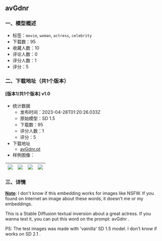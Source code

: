 ## avGdnr
### 一、模型概述

- 标签：`movie`, `woman`, `actress`, `celebrity`
- 下载数：95
- 收藏人数：10
- 评论人数：0
- 评分人数：1
- 评分：5

### 二、下载地址（共1个版本）

#### [版本1/共1个版本] v1.0

- 统计数据
  - 发布时间：2023-04-28T01:20:26.033Z
  - 原始模型：SD 1.5
  - 下载数：95
  - 评分人数：1
  - 评分：5
- 下载地址
  - [avGdnr.pt](https://civitai.com/api/download/models/57004)
- 样例图像：

| <img src="https://image.civitai.com/xG1nkqKTMzGDvpLrqFT7WA/58e07b99-55d2-451a-ae8b-da58bfa44c00/width=450/618577.jpeg" /> | <img src="https://image.civitai.com/xG1nkqKTMzGDvpLrqFT7WA/a2f6f8f9-1fde-4fd8-99ba-244118d15a68/width=450/823875.jpeg" /> | <img src="https://image.civitai.com/xG1nkqKTMzGDvpLrqFT7WA/f37f106b-6499-43f0-5441-3b0d61454d00/width=450/618581.jpeg" /> | <img src="https://image.civitai.com/xG1nkqKTMzGDvpLrqFT7WA/b06fc725-e212-4c24-f65b-a791b9d75c00/width=450/618582.jpeg" /> |
| ---- | ---- | ---- | ---- |


### 三、详情
<p><strong><u>Note</u></strong>: I don't know if this embedding works for images like NSFW. If you found on Internet an image about these words, it doesn't me or my embeddings.</p><p>This is a Stable Diffusion textual inversion about a great actress. If you wanna test it, you can put this word on the prompt: avGdnr .</p><p>PS: The test images was made with 'vainilla' SD 1.5 model. I don't know if works on SD 2.1 .</p>